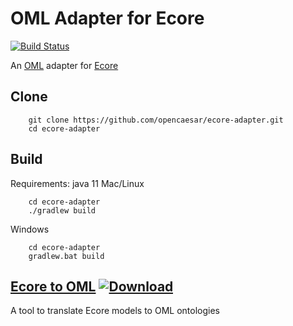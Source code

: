 # OML Adapter for Ecore

[![Build Status](https://travis-ci.org/opencaesar/ecore-adapter.svg?branch=master)](https://travis-ci.org/opencaesar/ecore-adapter)

An [OML](https://opencaesar.github.io/oml-spec) adapter for [Ecore](https://www.eclipse.org/modeling/emf/)

## Clone
```
    git clone https://github.com/opencaesar/ecore-adapter.git
    cd ecore-adapter
```
      
## Build
Requirements: java 11
Mac/Linux
```
    cd ecore-adapter
    ./gradlew build
```
Windows
```
    cd ecore-adapter
    gradlew.bat build
```

## [Ecore to OML](ecore-adapter/ecore2oml/README.md) [ ![Download](https://api.bintray.com/packages/opencaesar/ecore-adapter/ecore2oml/images/download.svg) ](https://bintray.com/opencaesar/ecore-adapter/ecore2oml/_latestVersion)

A tool to translate Ecore models to OML ontologies
